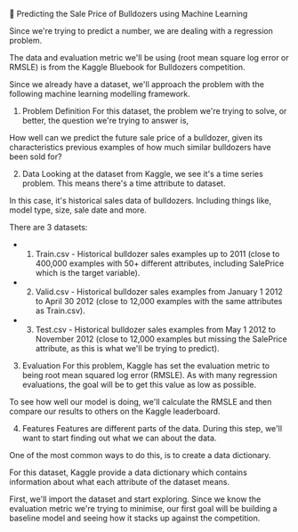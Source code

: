 🚜 Predicting the Sale Price of Bulldozers using Machine Learning

Since we're trying to predict a number, we are dealing with a regression problem.

The data and evaluation metric we'll be using (root mean square log error or RMSLE) is from the Kaggle Bluebook for Bulldozers competition.

Since we already have a dataset, we'll approach the problem with the following machine learning modelling framework.

1. Problem Definition
For this dataset, the problem we're trying to solve, or better, the question we're trying to answer is,

How well can we predict the future sale price of a bulldozer, given its characteristics previous examples of how much similar bulldozers have been sold for?

2. Data
Looking at the dataset from Kaggle, we see it's a time series problem. This means there's a time attribute to dataset.

In this case, it's historical sales data of bulldozers. Including things like, model type, size, sale date and more.

There are 3 datasets:

  * 1. Train.csv - Historical bulldozer sales examples up to 2011 (close to 400,000 examples with 50+ different attributes, including SalePrice which is the target variable).
  * 2. Valid.csv - Historical bulldozer sales examples from January 1 2012 to April 30 2012   (close to 12,000 examples with the same attributes as Train.csv).
  * 3. Test.csv - Historical bulldozer sales examples from May 1 2012 to November 2012 (close to   12,000 examples but missing the SalePrice attribute, as this is what we'll be trying to     predict).

3. Evaluation
For this problem, Kaggle has set the evaluation metric to being root mean squared log error (RMSLE). As with many regression evaluations, the goal will be to get this value as low as possible.

To see how well our model is doing, we'll calculate the RMSLE and then compare our results to others on the Kaggle leaderboard.

4. Features
Features are different parts of the data. During this step, we'll want to start finding out what we can about the data.

One of the most common ways to do this, is to create a data dictionary.

For this dataset, Kaggle provide a data dictionary which contains information about what each attribute of the dataset means.

First, we'll import the dataset and start exploring. Since we know the evaluation metric we're trying to minimise, our first goal will be building a baseline model and seeing how it stacks up against the competition.
